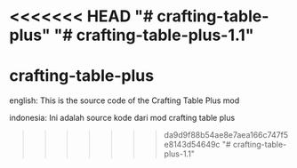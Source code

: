 <<<<<<< HEAD
"# crafting-table-plus" 
"# crafting-table-plus-1.1" 
=======
# crafting-table-plus

english: 
This is the source code of the Crafting Table Plus mod

indonesia:
Ini adalah source kode dari mod crafting table plus
>>>>>>> da9d9f88b54ae8e7aea166c747f5e8143d54649c
"# crafting-table-plus-1.1" 
